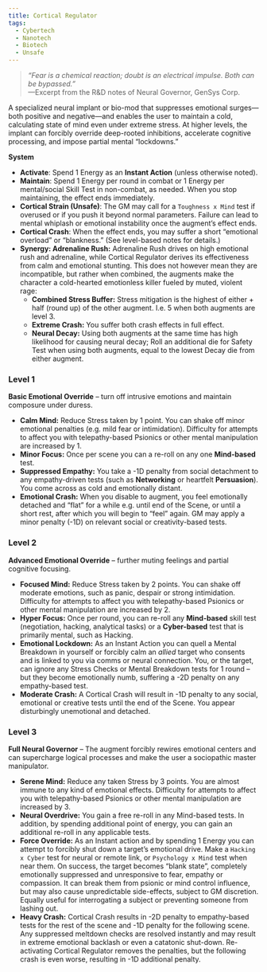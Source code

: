```yaml
---
title: Cortical Regulator
tags:
  - Cybertech
  - Nanotech
  - Biotech
  - Unsafe
---
```

> _“Fear is a chemical reaction; doubt is an electrical impulse. Both can be bypassed.”_  
> —Excerpt from the R&D notes of Neural Governor, GenSys Corp.

A specialized neural implant or bio-mod that suppresses emotional surges—both positive and negative—and enables the user to maintain a cold, calculating state of mind even under extreme stress. At higher levels, the implant can forcibly override deep-rooted inhibitions, accelerate cognitive processing, and impose partial mental “lockdowns.”

**System**
- **Activate**: Spend 1 Energy as an **Instant Action** (unless otherwise noted).
- **Maintain**: Spend 1 Energy per round in combat or 1 Energy per mental/social Skill Test in non-combat, as needed. When you stop maintaining, the effect ends immediately.
- **Cortical Strain (Unsafe)**: The GM may call for a `Toughness x Mind` test if overused or if you push it beyond normal parameters. Failure can lead to mental whiplash or emotional instability once the augment’s effect ends.
- **Cortical Crash**: When the effect ends, you may suffer a short “emotional overload” or “blankness.” (See level-based notes for details.)
- **Synergy: Adrenaline Rush:** Adrenaline Rush drives on high emotional rush and adrenaline, while Cortical Regulator derives its effectiveness from calm and emotional stunting. This does not however mean they are incompatible, but rather when combined, the augments make the character a cold-hearted emotionless killer fueled by muted, violent rage:
	- **Combined Stress Buffer:** Stress mitigation is the highest of either + half (round up) of the other augment. I.e. 5 when both augments are level 3.
	- **Extreme Crash:** You suffer both crash effects in full effect.
	- **Neural Decay:** Using both augments at the same time has high likelihood for causing neural decay; Roll an additional die for Safety Test when using both augments, equal to the lowest Decay die from either augment.

### Level 1
**Basic Emotional Override** – turn off intrusive emotions and maintain composure under duress.
- **Calm Mind:** Reduce Stress taken by 1 point. You can shake off minor emotional penalties (e.g. mild fear or intimidation). Difficulty for attempts to affect you with telepathy-based Psionics or other mental manipulation are increased by 1.
- **Minor Focus:** Once per scene you can a re-roll on any one **Mind-based** test.
- **Suppressed Empathy:** You take a -1D penalty from social detachment to any empathy-driven tests (such as **Networking** or heartfelt **Persuasion**). You come across as cold and emotionally distant.
- **Emotional Crash:** When you disable to augment, you feel emotionally detached and “flat” for a while e.g. until end of the Scene, or until a short rest, after which you will begin to “feel” again. GM may apply a minor penalty (-1D) on relevant social or creativity-based tests.

### Level 2
**Advanced Emotional Override** – further muting feelings and partial cognitive focusing.
- **Focused Mind:** Reduce Stress taken by 2 points. You can shake off moderate emotions, such as panic, despair or strong intimidation. Difficulty for attempts to affect you with telepathy-based Psionics or other mental manipulation are increased by 2.
- **Hyper Focus:** Once per round, you can re-roll any **Mind-based** skill test (negotiation, hacking, analytical tasks) or a **Cyber-based** test that is primarily mental, such as Hacking.
- **Emotional Lockdown:** As an Instant Action you can quell a Mental Breakdown in yourself or forcibly calm an *allied* target who consents and is linked to you via comms or neural connection. You, or the target, can ignore any Stress Checks or Mental Breakdown tests for 1 round – but they become emotionally numb, suffering a -2D penalty on any empathy-based test.
- **Moderate Crash:** A Cortical Crash will result in -1D penalty to any social, emotional or creative tests until the end of the Scene. You appear disturbingly unemotional and detached.

### Level 3
**Full Neural Governor** – The augment forcibly rewires emotional centers and can supercharge logical processes and make the user a sociopathic master manipulator.
- **Serene Mind:** Reduce any taken Stress by 3 points. You are almost immune to any kind of emotional effects. Difficulty for attempts to affect you with telepathy-based Psionics or other mental manipulation are increased by 3.
- **Neural Overdrive:** You gain a free re-roll in any Mind-based tests. In addition, by spending additional point of energy, you can gain an additional re-roll in any applicable tests.
- **Force Override:** As an Instant action and by spending 1 Energy you can attempt to forcibly shut down a target’s emotional drive. Make a `Hacking x Cyber` test for neural or remote link, or `Psychology x Mind` test when near them. On success, the target becomes “blank state”, completely emotionally suppressed and unresponsive to fear, empathy or compassion. It can break them from psionic or mind control influence, but may also cause unpredictable side-effects, subject to GM discretion. Equally useful for interrogating a subject or preventing someone from lashing out.
- **Heavy Crash:** Cortical Crash results in -2D penalty to empathy-based tests for the rest of the scene and -1D penalty for the following scene. Any suppressed meltdown checks are resolved instantly and may result in extreme emotional backlash or even a catatonic shut-down. Re-activating Cortical Regulator removes the penalties, but the following crash is even worse, resulting in -1D additional penalty.